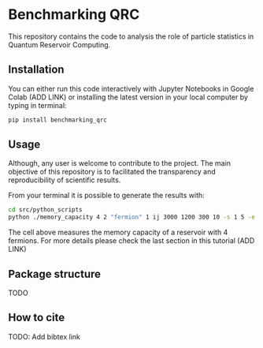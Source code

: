 # Benchmarking QRC
  

This repository contains the code to analysis the role of particle statistics in Quantum Reservoir Computing.

## Installation

You can either run this code interactively with Jupyter Notebooks in Google Colab (ADD LINK) or installing the latest version in your local computer by typing in terminal:

```python
pip install benchmarking_qrc
``` 
## Usage

Although, any user is welcome to contribute to the project. The main objective of this repository is to facilitated the transparency and reproducibility of scientific results. 

From your terminal it is possible to generate the results with:
```bash
cd src/python_scripts
python ./memory_capacity 4 2 "fermion" 1 ij 3000 1200 300 10 -s 1 5 -e 1
```
The cell above measures the memory capacity of a reservoir with 4 fermions. For more details please check the last section in this tutorial (ADD LINK)
## Package structure

TODO
## How to cite

TODO: Add bibtex link